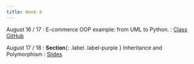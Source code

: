 ```yaml
---
title: Week 4
---
```


August 16 / 17
: E-commerce OOP example: from UML  to Python. 
  : [Class GitHub](https://github.com/jdposada/oop_202230)

August 17 / 18
: **Section**{: .label .label-purple } Inheritance and Polymorphism
  : [Slides](*)

